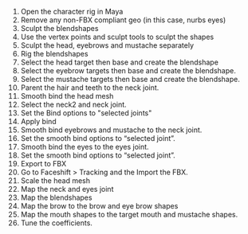 1. Open the character rig in Maya
1. Remove any non-FBX compliant geo (in this case, nurbs eyes)
1. Sculpt the blendshapes
1. Use the vertex points and sculpt tools to sculpt the shapes
1. Sculpt the head, eyebrows and mustache separately
1. Rig the blendshapes
1. Select the head target then base and create the blendshape
1. Select the eyebrow targets then base and create the blendshape.
1. Select the mustache targets then base and create the blendshape.
1. Parent the hair and teeth to the neck joint.
1. Smooth bind the head mesh
1. Select the neck2 and neck joint. 
1. Set the Bind options to "selected joints"
1. Apply bind
1. Smooth bind eyebrows and mustache to the neck joint. 
1. Set the smooth bind options to “selected joint”. 
1. Smooth bind the eyes to the eyes joint. 
1. Set the smooth bind options to “selected joint”.
1. Export to FBX
1. Go to Faceshift > Tracking and the Import the FBX.
1. Scale the head mesh
1. Map the neck and eyes joint
1. Map the blendshapes
1. Map the brow to the brow and eye brow shapes
1. Map the mouth shapes to the target mouth and mustache shapes.
1. Tune the coefficients. 
